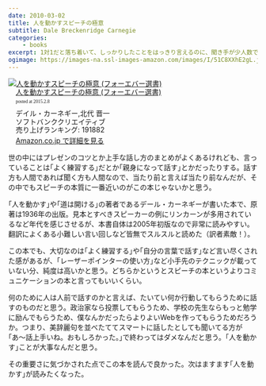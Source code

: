 ```yaml
---
date: 2010-03-02
title: 人を動かすスピーチの極意
subtitle: Dale Breckenridge Carnegie
categories: 
    - books
excerpt: 1対1だと落ち着いて、しっかりしたことをはっきり言えるのに、聞き手が少人数でも目の前に並ぶと、とたんに舌がもつれて恐怖に襲われる」という人は多いようです。会議で発言するのが怖いために出世の道を阻まれているビジネスマンもいます。しかし、きちんとした方法論と心構えを身につければ、その不安はだれでも克服できるのです。そう、必ず「だれでも」が。
ogimage: https://images-na.ssl-images-amazon.com/images/I/51C8XXhE2gL.jpg
---
```


<div class="azlink-box"><div class="azlink-image" style="float:left"><a href="http://www.amazon.co.jp/exec/obidos/ASIN/4797329270/warikiru-22/" name="azlinklink" target="_blank"><img src="https://images-na.ssl-images-amazon.com/images/I/51C8XXhE2gL._SL160_.jpg" alt="人を動かすスピーチの極意 (フォーエバー選書)" style="border:none" /></a></div><div class="azlink-info" style="float:left;margin-left:15px;line-height:120%"><div class="azlink-name" style="margin-bottom:10px;line-height:120%"><a href="http://www.amazon.co.jp/exec/obidos/ASIN/4797329270/warikiru-22/" name="azlinklink" target="_blank">人を動かすスピーチの極意 (フォーエバー選書)</a><div class="azlink-powered-date" style="font-size:7pt;margin-top:5px;font-family:verdana;line-height:120%">posted at 2015.2.8</div></div><div class="azlink-detail">デイル・カーネギー,北代 晋一<br />ソフトバンククリエイティブ<br />売り上げランキング: 191882<br /></div><div class="azlink-link" style="margin-top:5px"><a href="http://www.amazon.co.jp/exec/obidos/ASIN/4797329270/warikiru-22/" target="_blank">Amazon.co.jp で詳細を見る</a></div></div><div class="azlink-footer" style="clear:left"></div></div>

世の中にはプレゼンのコツとか上手な話し方のまとめがよくあるけれども、言っていることは｢よく練習する｣だとか｢親身になって話す｣とかだったりする。話す方も人間であれば聞く方も人間なので、当たり前と言えば当たり前なんだが、その中でもスピーチの本質に一番近いのがこの本じゃないかと思う。

｢人を動かす｣や｢道は開ける｣の著者であるデール・カーネギーが書いた本で、原著は1936年の出版。見本とすべきスピーカーの例にリンカーンが多用されているなど年代を感じさせるが、本書自体は2005年初版なので非常に読みやすい。翻訳によくある小難しい言い回しなど皆無でスルスルと読めた（訳者素敵！）。

この本でも、大切なのは｢よく練習する｣や｢自分の言葉で話す｣など言い尽くされた感があるが、｢レーザーポインターの使い方｣など小手先のテクニックが載っていない分、純度は高いかと思う。どちらかというとスピーチの本というよりコミュニケーションの本と言ってもいいくらい。

何のために人は人前で話すのかと言えば、たいてい何か行動してもらうために話すのものだと思う。政治家なら投票してもらうため、学校の先生ならもっと勉学に励んでもらうため、僕なんかだったらよりよいWebを作ってもらうためだろうか。つまり、美辞麗句を並べたててスマートに話したとしても聞いてる方が｢あ〜話上手いね。おもしろかった。｣で終わってはダメなんだと思う。｢人を動かす｣ことが大事なんだと思う。

その重要さに気づかされた点でこの本を読んで良かった。次はますます｢人を動かす｣が読みたくなった。
